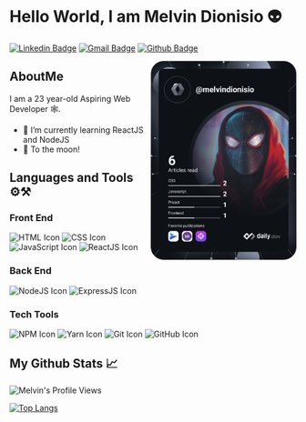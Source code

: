 # Hello World, I am Melvin Dionisio 👽

[![Linkedin Badge](https://img.shields.io/badge/-MelvinDionisio-0072b1?style=flat&logo=Linkedin&logoColor=white&link=https://www.linkedin.com/in/melvin-dionisio-302b0b209/)](https://www.linkedin.com/in/melvin-dionisio-302b0b209/)
[![Gmail Badge](https://img.shields.io/badge/-mlvndev@gmail.com-c14438?style=flat&logo=Gmail&logoColor=white&link=mailto:mlvndev@gmail.com)](mailto:mlvndev@gmail.com)
[![Github Badge](https://img.shields.io/badge/-melvindionisio-grey?style=flat&logo=github&logoColor=white&link=https://github.com/melvindionisio/)](https://www.github.com/melvindionisio/)

<a href="https://app.daily.dev/melvindionisio" target="_blank"><img width="256" align="right" src="devcard.svg"/></a>

## AboutMe

I am a 23 year-old Aspiring Web Developer 🕸️.

- 🌱 I’m currently learning ReactJS and NodeJS
- 🚀 To the moon!

## Languages and Tools ⚙️⚒️

### Front End
![HTML Icon](https://img.shields.io/badge/html-%23239120.svg?&style=for-the-badge&logo=html5&logoColor=white)
![CSS Icon](https://img.shields.io/badge/css-%23239120.svg?&style=for-the-badge&logo=css3&logoColor=white)
![JavaScript Icon](https://img.shields.io/badge/javascript-%23F7DF1E.svg?&style=for-the-badge&logo=javascript&logoColor=black)
![ReactJS Icon](https://img.shields.io/badge/react%20-%2320232a.svg?&style=for-the-badge&logo=react&logoColor=%2361DAFB)

### Back End
![NodeJS Icon](https://img.shields.io/badge/node.js%20-%2343853D.svg?&style=for-the-badge&logo=node.js&logoColor=white)
![ExpressJS Icon](https://img.shields.io/badge/express.js%20-%23404d59.svg?&style=for-the-badge)
### Tech Tools
![NPM Icon](https://img.shields.io/badge/NPM%20-CB3837?logo=npm&logoColor=white&style=for-the-badge)
![Yarn Icon](https://img.shields.io/badge/Yarn%20-2C8EBB?logo=yarn&logoColor=white&style=for-the-badge)
![Git Icon](https://img.shields.io/badge/Git%20-F05032?logo=git&logoColor=white&style=for-the-badge)
![GitHub Icon](https://img.shields.io/badge/github-%23100000.svg?&style=for-the-badge&logo=github&logoColor=white)

## My Github Stats &#x1f4c8;

![Melvin's Profile Views](https://komarev.com/ghpvc/?username=melvindionisio)
<!--
[![Github stats](https://github-readme-stats.vercel.app/api?username=melvindionisio&show_icons=true&include_all_commits=true&theme=gruvbox)](https://github.com/rajk3770/github-readme-stats)
-->
[![Top Langs](https://github-readme-stats.vercel.app/api/top-langs/?username=melvindionisio&layout=compact&theme=gruvbox)](https://github.com/rajk3770/github-readme-stats)
<!--
**melvindionisio/melvindionisio** is a ✨ _special_ ✨ repository because its `README.md` (this file) appears on your GitHub profile.

Here are some ideas to get you started:

- 🔭 I’m currently working on ...
- 🌱 I’m currently learning ...
- 👯 I’m looking to collaborate on ...
- 🤔 I’m looking for help with ...
- 💬 Ask me about ...
- 📫 How to reach me: ...
- 😄 Pronouns: ...
- ⚡ Fun fact: ...
-->
